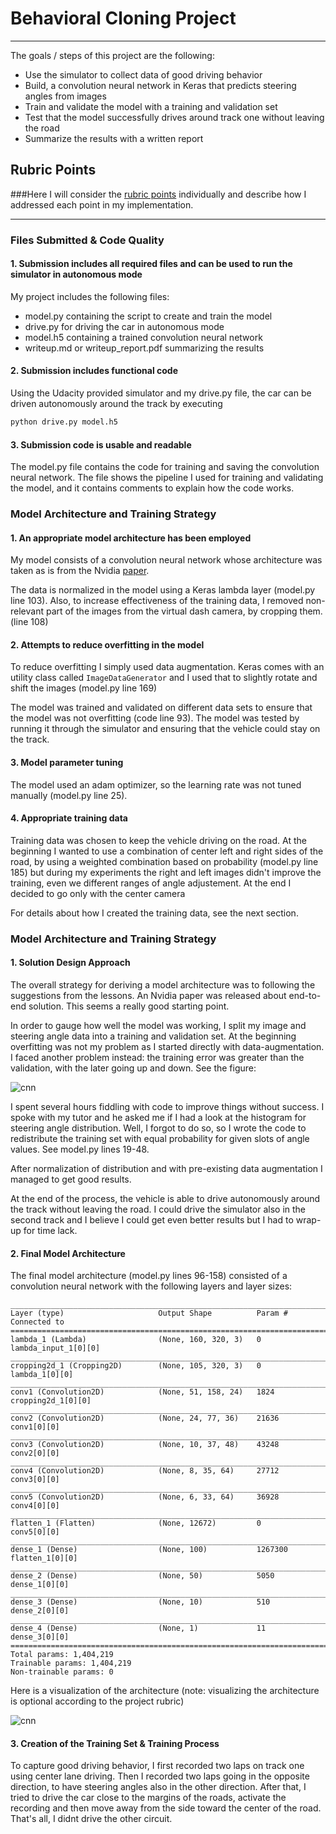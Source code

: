 # Behavioral Cloning Project
___

The goals / steps of this project are the following:

* Use the simulator to collect data of good driving behavior
* Build, a convolution neural network in Keras that predicts steering angles from images
* Train and validate the model with a training and validation set
* Test that the model successfully drives around track one without leaving the road
* Summarize the results with a written report


[//]: # (Image References)
[image1]: ./images/cnn.png "CNN" 
[image2]: ./images/model_loss.png "CNN"


## Rubric Points
###Here I will consider the [rubric points](https://review.udacity.com/#!/rubrics/432/view) individually and describe how I addressed each point in my implementation.  

---
### Files Submitted & Code Quality

#### 1. Submission includes all required files and can be used to run the simulator in autonomous mode

My project includes the following files:
* model.py containing the script to create and train the model
* drive.py for driving the car in autonomous mode
* model.h5 containing a trained convolution neural network 
* writeup.md or writeup_report.pdf summarizing the results

#### 2. Submission includes functional code
Using the Udacity provided simulator and my drive.py file, the car can be driven autonomously around the track by executing 
```sh
python drive.py model.h5
```

#### 3. Submission code is usable and readable

The model.py file contains the code for training and saving the convolution neural network. The file shows the pipeline I used for training and validating the model, and it contains comments to explain how the code works.

### Model Architecture and Training Strategy

#### 1. An appropriate model architecture has been employed

My model consists of a convolution neural network whose architecture was taken as is from the Nvidia [paper](https://images.nvidia.com/content/tegra/automotive/images/2016/solutions/pdf/end-to-end-dl-using-px.pdf).

The data is normalized in the model using a Keras lambda layer (model.py line 103). Also, to increase effectiveness of the training data, I removed non-relevant part of the images from the virtual dash camera, by cropping them. (line 108) 

#### 2. Attempts to reduce overfitting in the model

To reduce overfitting I simply used data augmentation.  Keras comes with an utility class called `ImageDataGenerator` and I used that to slightly rotate and shift the images (model.py line 169) 

The model was trained and validated on different data sets to ensure that the model was not overfitting (code line 93). The model was tested by running it through the simulator and ensuring that the vehicle could stay on the track.

#### 3. Model parameter tuning

The model used an adam optimizer, so the learning rate was not tuned manually (model.py line 25).

#### 4. Appropriate training data

Training data was chosen to keep the vehicle driving on the road. At the beginning I wanted to use a combination of center left and right sides of the road, by using a weighted combination based on probability (model.py line 185) but during my experiments the right and left images didn't improve the training, even we different ranges of angle adjustement. At the end I decided to go only with the center camera 

For details about how I created the training data, see the next section. 

### Model Architecture and Training Strategy

#### 1. Solution Design Approach

The overall strategy for deriving a model architecture was to following the suggestions from the lessons. An Nvidia paper was released about end-to-end solution. This seems a really good starting point.

In order to gauge how well the model was working, I split my image and steering angle data into a training and validation set. At the beginning overfitting was not my problem as I started directly with data-augmentation. I faced another problem instead: the training error was greater than the validation, with the later going up and down. See the figure:

![cnn][image2]

I spent several hours fiddling with code to improve things without success. I spoke with my tutor and he asked me if I had a look at the histogram for steering angle distribution. Well, I forgot to do so, so I wrote the code to redistribute the training set with equal probability for given slots of angle values. See model.py lines 19-48.  

After normalization of distribution and with pre-existing data augmentation I managed to get good results. 

At the end of the process, the vehicle is able to drive autonomously around the track without leaving the road.  I could drive the simulator also in the second track and I believe I could get even better results but I had to wrap-up for time lack.

#### 2. Final Model Architecture

The final model architecture (model.py lines 96-158) consisted of a convolution neural network with the following layers and layer sizes: 

```
____________________________________________________________________________________________________
Layer (type)                     Output Shape          Param #     Connected to                     
====================================================================================================
lambda_1 (Lambda)                (None, 160, 320, 3)   0           lambda_input_1[0][0]             
____________________________________________________________________________________________________
cropping2d_1 (Cropping2D)        (None, 105, 320, 3)   0           lambda_1[0][0]                   
____________________________________________________________________________________________________
conv1 (Convolution2D)            (None, 51, 158, 24)   1824        cropping2d_1[0][0]               
____________________________________________________________________________________________________
conv2 (Convolution2D)            (None, 24, 77, 36)    21636       conv1[0][0]                      
____________________________________________________________________________________________________
conv3 (Convolution2D)            (None, 10, 37, 48)    43248       conv2[0][0]                      
____________________________________________________________________________________________________
conv4 (Convolution2D)            (None, 8, 35, 64)     27712       conv3[0][0]                      
____________________________________________________________________________________________________
conv5 (Convolution2D)            (None, 6, 33, 64)     36928       conv4[0][0]                      
____________________________________________________________________________________________________
flatten_1 (Flatten)              (None, 12672)         0           conv5[0][0]                      
____________________________________________________________________________________________________
dense_1 (Dense)                  (None, 100)           1267300     flatten_1[0][0]                  
____________________________________________________________________________________________________
dense_2 (Dense)                  (None, 50)            5050        dense_1[0][0]                    
____________________________________________________________________________________________________
dense_3 (Dense)                  (None, 10)            510         dense_2[0][0]                    
____________________________________________________________________________________________________
dense_4 (Dense)                  (None, 1)             11          dense_3[0][0]                    
====================================================================================================
Total params: 1,404,219
Trainable params: 1,404,219
Non-trainable params: 0
```

Here is a visualization of the architecture (note: visualizing the architecture is optional according to the project rubric)

![cnn][image1]

#### 3. Creation of the Training Set & Training Process

To capture good driving behavior, I first recorded two laps on track one using center lane driving. Then I recorded two laps going in the opposite direction, to have steering angles also in the other direction. After that, I tried to drive the car close to the margins of the roads, activate the recording and then move away from the side toward the center of the road. That's all, I didnt drive the other circuit. 
